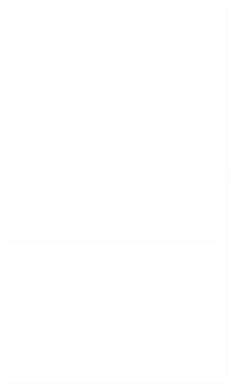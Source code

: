 ![Metrics](/github-metrics.svg)
![Metrics](/metrics.plugin.languages.indepth.svg)
![Metrics](/metrics.plugin.isocalendar.fullyear.svg)
